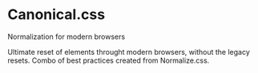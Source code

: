 # Canonical.css
Normalization for modern browsers

Ultimate reset of elements throught modern browsers, without the legacy resets. Combo of best practices created from Normalize.css.
